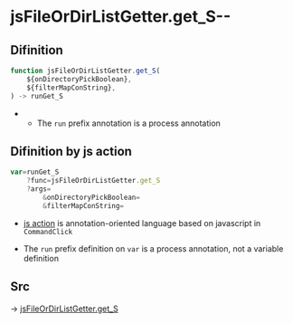 # jsFileOrDirListGetter.get_S--

## Difinition

```js.js
function jsFileOrDirListGetter.get_S(
	${onDirectoryPickBoolean},
	${filterMapConString},
) -> runGet_S
```

- - The `run` prefix annotation is a process annotation


## Difinition by js action

```js.js
var=runGet_S
	?func=jsFileOrDirListGetter.get_S
	?args=
		&onDirectoryPickBoolean=
		&filterMapConString=
```

- [js action](#) is annotation-oriented language based on javascript in `CommandClick`

- The `run` prefix definition on `var` is a process annotation, not a variable definition

## Src

-> [jsFileOrDirListGetter.get_S](https://github.com/puutaro/CommandClick/blob/master/app/src/main/java/com/puutaro/commandclick/fragment_lib/terminal_fragment/js_interface/toolbar/JsFileOrDirListGetter.kt#L31)


